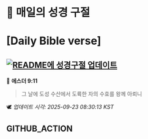 # 🙏 매일의 성경 구절
# [Daily Bible verse]
## [![README에 성경구절 업데이트](https://github.com/DONGSUKA/first_test/actions/workflows/update-readme-bible.yml/badge.svg)](https://github.com/DONGSUKA/first_test/actions/workflows/update-readme-bible.yml)
<!-- START_BIBLE_VERSE -->
📖 **에스더 9:11**
> 그 날에 도성 수산에서 도륙한 자의 수효를 왕께 아뢰니

🕊️ _업데이트 시각: 2025-09-23 08:30:13 KST_
  <!-- END_BIBLE_VERSE -->
## GITHUB_ACTION
